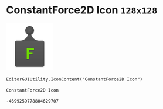 # ConstantForce2D Icon `128x128`
<img src="/img/ConstantForce2D%20Icon.png" width=128 height=128>

``` CSharp
EditorGUIUtility.IconContent("ConstantForce2D Icon")
```
```
ConstantForce2D Icon
```
```
-4699259778804629707
```
